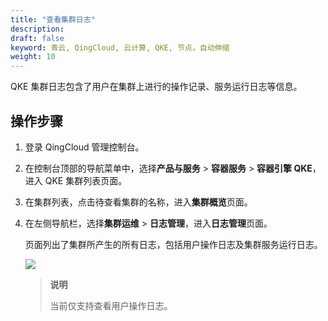 ```yaml
---
title: "查看集群日志"
description: 
draft: false
keyword: 青云, QingCloud, 云计算, QKE, 节点，自动伸缩
weight: 10
---
```


QKE 集群日志包含了用户在集群上进行的操作记录、服务运行日志等信息。

## 操作步骤

1. 登录 QingCloud 管理控制台。

2. 在控制台顶部的导航菜单中，选择**产品与服务** > **容器服务** > **容器引擎 QKE**，进入 QKE 集群列表页面。

3. 在集群列表，点击待查看集群的名称，进入**集群概览**页面。

4. 在左侧导航栏，选择**集群运维** > **日志管理**，进入**日志管理**页面。

   页面列出了集群所产生的所有日志，包括用户操作日志及集群服务运行日志。

   ![](/container/qke_plus/_images/log_mgt.png)

   > **说明**
   >
   > 当前仅支持查看用户操作日志。

   

